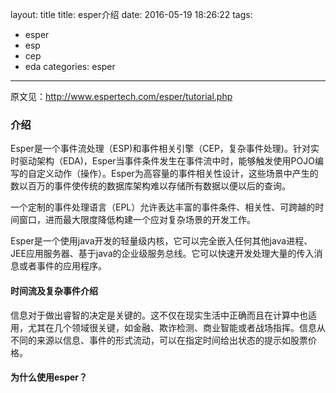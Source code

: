 layout: title
title: esper介绍
date: 2016-05-19 18:26:22
tags:
- esper
- esp
- cep
- eda
categories: esper
---
原文见：http://www.espertech.com/esper/tutorial.php
### 介绍
Esper是一个事件流处理（ESP)和事件相关引擎（CEP，复杂事件处理)。针对实时驱动架构（EDA)，Esper当事件条件发生在事件流中时，能够触发使用POJO编写的自定义动作（操作）。Esper为高容量的事件相关性设计，这些场景中产生的数以百万的事件使传统的数据库架构难以存储所有数据以便以后的查询。

一个定制的事件处理语言（EPL）允许表达丰富的事件条件、相关性、可跨越的时间窗口，进而最大限度降低构建一个应对复杂场景的开发工作。

Esper是一个使用java开发的轻量级内核，它可以完全嵌入任何其他java进程、JEE应用服务器、基于java的企业级服务总线。它可以快速开发处理大量的传入消息或者事件的应用程序。

#### 时间流及复杂事件介绍
信息对于做出睿智的决定是关键的。这不仅在现实生活中正确而且在计算中也适用，尤其在几个领域很关键，如金融、欺诈检测、商业智能或者战场指挥。信息从不同的来源以信息、事件的形式流动，可以在指定时间给出状态的提示如股票价格。

#### 为什么使用esper？
